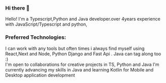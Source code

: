 ### Hi there 👋
Hello! I'm a Typescript,Python and Java developer.over 4years experience with JavaScript/Typescript and python,

<h3>Preferred Technologies:</h3>
I can work with any tools but often times i always find myself using React,Next and Node, Python Django and Fast Api . Java can tag along too :)
<br/>
I'm open to collaborations for creative projects in TS, Python and Java
I'm currently advancing my skills in Java and learning Kotlin for Mobile and Desktop application development
